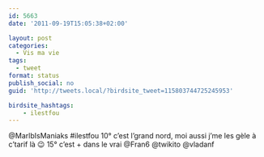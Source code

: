 ```yaml
---
id: 5663
date: '2011-09-19T15:05:38+02:00'

layout: post
categories:
  - Vis ma vie
tags:
  - tweet
format: status
publish_social: no
guid: 'http://tweets.local/?birdsite_tweet=115803744725245953'

birdsite_hashtags:
    - ilestfou
---
```


@MarlbIsManiaks #ilestfou 10° c’est l’grand nord, moi aussi j’me les gèle à c’tarif là 😉 15° c’est + dans le vrai @Fran6 @twikito @vladanf
